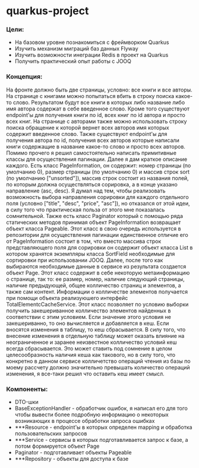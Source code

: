 # quarkus-project
### Цели:
- На базовом уровне познакомиться с фреймворком Quarkus
- Изучить механизм миграций баз данных Flyway
- Изучить возможности инеграции Redis в проект на Quarkus
- Получить практический опыт работы с JOOQ

### Концепция:
На фронте должно быть две страницы, условно: все книги и все авторы. На странице с книгами можно попытаться вбить в строку поиска какое-то слово. Результатом будут
все книги в которых либо название либо имя автора содержат в себе введенное слово. Кроме того существуют endpoint'ы для получения книги по id, всех
книг по id автора и просто всех книг. На странице с авторами также можно использовать строку поиска обращение к которой вернет всех авторов имя которых 
содержит введенное слово. Также существуют endpoint'ы для получения автора по id, получения всех авторов которые написали книги содержащие в название какое-то
слово и просто всех авторов.
Помимо прочего я решил самостоятельно написать примитивные классы для осуществления пагинации. Далее я дам краткое описание каждого. 
Есть класс PageInformation, он содержит: номер страницы (по умолчанию 0), размер страницы (по умолчанию 0) и массив строк sort (по умолчанию ["unsorted"]), 
массив строк состоит из названия полей, по которым должна осуществляться сорировка, а в конце указано направление (asc, desc). Я думал над тем, чтобы
реализовать возможность выбора направления сорировки для каждого отдельного поля (условно ["title", "desc", "price", "asc"]), но отказался от этой идеи,
в силу того что практическая польза от этого мне показалась сомнительной. Также есть класс Paginator который с помощью ряда статических методов
принимая объект PageInformation возвращает объект класса Pageable. Этот класс в свою очередь используется в репозитории для осуществления пагинации
единственное отличие его от PageInformation состоит в том, что вместо массива строк представляющего поля для сорировки он содержит объект класса List
в котором хранятся экземпляры класса SortField необходимые для сортировки при использовании JOOQ. Далее, после того как выбираются необходимые данные 
в сервисе из результата создается объект Page. Этот класс содержит в себе некоторую метаинформацию о странице, так то: ее размер, номер, наличие следующий страницы,
наличие предыдующей, общее колличество страниц и элементов, а также сам контент. Информации о колличестве элементов получается при помощи объекта реализуюшего интерфейс
TotalElementcCacheService. Этот класс позволяет по условию выборки получить закешериванное колличество элементов найденных в соответствии с этим условием. Если значение 
этого условия не закешериванно, то оно вычисляется и добавляется в кеш. Если вносятся изменения в таблицу, то кеш сбрасывается. В силу того, что внесение изменения в 
отдельную таблицу может оказать влияние на неограниченное и заранее неизвестное колличество условий кеш всегда сбрасывается. Это может ставить под сомнение в целом
целесообразность наличия кеша как такового, но в силу того, что конкретно в данном сервисе колличетство операций чтения из базы по моему рассчету должно значительно превышать
количество операций изменения, я все-таки решил что оставить кеш имеет смысл.

### Компоненты:
- DTO-шки
- BaseExceptionHandler - обработчик ошибок, я написал его для того чтобы вывести более
подробную информацию о некоторых возникающих в процессе обработки запроса ошибках
- ***Resource - endpoint'ы в которых определен mapping и обработка пользовательских запросов
- ***Service - сервисы в которых подготавливается запрос к базе, а потом формируется объект Page
- Paginator - подготавливает объекты Pageable 
- ***Repository - объекты для доступа к базе
